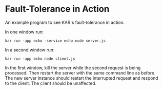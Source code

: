 <!--
# Copyright IBM Corporation 2020,2022
#
# Licensed under the Apache License, Version 2.0 (the "License");
# you may not use this file except in compliance with the License.
# You may obtain a copy of the License at
#
#     http://www.apache.org/licenses/LICENSE-2.0
#
# Unless required by applicable law or agreed to in writing, software
# distributed under the License is distributed on an "AS IS" BASIS,
# WITHOUT WARRANTIES OR CONDITIONS OF ANY KIND, either express or implied.
# See the License for the specific language governing permissions and
# limitations under the License.
-->

# Fault-Tolerance in Action

An example program to see KAR's fault-tolerance in action.

In one window run:
```shell
kar run -app echo -service echo node server.js
```

In a second window run:
```shell
kar run -app echo node client.js
```

In the first window, kill the server while the second request is being
processed. Then restart the server with the same command line as before. The new
server instance should restart the interrupted request and respond to the
client. The client should be unaffected.

